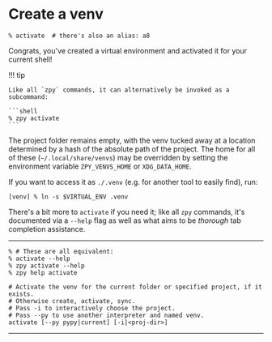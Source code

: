 # Create a venv

```console
% activate  # there's also an alias: a8
```

Congrats, you've created a virtual environment and activated it for your current shell!

!!! tip

    Like all `zpy` commands, it can alternatively be invoked as a subcommand:

    ```shell
    % zpy activate
    ```

The project folder remains empty, with the venv tucked away
at a location determined by a hash of the absolute path of the project.
The home for all of these (`~/.local/share/venvs`) may be overridden
by setting the environment variable `ZPY_VENVS_HOME` or `XDG_DATA_HOME`.

If you want to access it as `./.venv` (e.g. for another tool to easily find),
run:

```console
[venv] % ln -s $VIRTUAL_ENV .venv
```

There's a bit more to `activate` if you need it;
like all `zpy` commands,
it's documented via a `--help` flag as well as
what aims to be *thorough* tab completion assistance.

---

```console
% # These are all equivalent:
% activate --help
% zpy activate --help
% zpy help activate
```
```shell
# Activate the venv for the current folder or specified project, if it exists.
# Otherwise create, activate, sync.
# Pass -i to interactively choose the project.
# Pass --py to use another interpreter and named venv.
activate [--py pypy|current] [-i|<proj-dir>]
```

---

